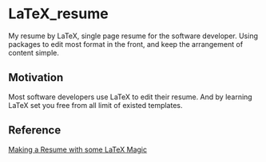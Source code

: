 # LaTeX_resume
My resume by LaTeX, single page resume for the software developer. Using packages to edit most format in the front, and keep the arrangement of content simple.

## Motivation
Most software developers use LaTeX to edit their resume. And by learning LaTeX set you free from all limit of existed templates.

## Reference
[Making a Resume with some LaTeX Magic](https://www.youtube.com/watch?v=VjsX4tznW40)
